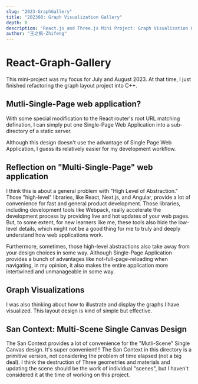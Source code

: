 ```yaml
---
slug: "2023-GraphGallery"
title: "202308: Graph Visualization Gallery"
depth: 0
description: 'React.js and Three.js Mini Project: Graph Visualization Gallery. In this mini project, I played around with the ideas of "Single Canvas Multi Scene" and "Muli Single Page Web App".'
author: "王之枫-Zhifeng"
---
```


# React-Graph-Gallery

This mini-project was my focus for July and August 2023. At that time, I just finished refactoring the graph layout project into C++.

## Mutli-Single-Page web application?

With some special modification to the React router's root URL matching defination, I can simply put one Single-Page Web Application into a sub-directory of a static server.

Although this design doesn't use the advantage of Single Page Web Application, I guess its relatively easier for my development workflow.

## Reflection on "Multi-Single-Page" web application

I think this is about a general problem with "High Level of Abstraction." Those "high-level" libraries, like React, Next.js, and Angular, provide a lot of convenience for fast and general product development. Those libraries, including development tools like Webpack, really accelerate the development process by providing live and hot updates of your web pages. But, to some extent, for new learners like me, these tools also hide the low-level details, which might not be a good thing for me to truly and deeply understand how web applications work.

Furthermore, sometimes, those high-level abstractions also take away from your design choices in some way. Although Single-Page Application provides a bunch of advantages like not-full-page-reloading when navigating, in my opinion, it also makes the entire application more intertwined and unmanageable in some way.

## Graph Visualizations

I was also thinking about how to illustrate and display the graphs I have visualized. This layout design is kind of simple but effective.

## San Context: Multi-Scene Single Canvas Design

The San Context provides a lot of convenience for the "Mutli-Scene" Single Canvas design. It's super convenient!!! The San Context in this directory is a primitive version, not considering the problem of time elapsed (not a big deal). I think the destruction of Three geometries and materials and updating the scene should be the work of individual "scenes", but I haven't considered it at the time of working on this project.
